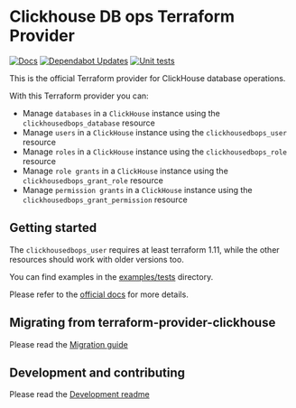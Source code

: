 # Clickhouse DB ops Terraform Provider

[![Docs](https://github.com/ClickHouse/terraform-provider-clickhousedbops/actions/workflows/docs.yaml/badge.svg)](https://github.com/ClickHouse/terraform-provider-clickhouse/actions/workflows/docs.yaml)
[![Dependabot Updates](https://github.com/ClickHouse/terraform-provider-clickhousedbops/actions/workflows/dependabot/dependabot-updates/badge.svg)](https://github.com/ClickHouse/terraform-provider-clickhouse/actions/workflows/dependabot/dependabot-updates)
[![Unit tests](https://github.com/ClickHouse/terraform-provider-clickhousedbops/actions/workflows/test.yaml/badge.svg)](https://github.com/ClickHouse/terraform-provider-clickhousedbops/actions/workflows/test.yaml)

This is the official Terraform provider for ClickHouse database operations.

With this Terraform provider you can:

- Manage `databases` in a `ClickHouse` instance using the `clickhousedbops_database` resource
- Manage `users` in a `ClickHouse` instance using the `clickhousedbops_user` resource
- Manage `roles` in a `ClickHouse` instance using the `clickhousedbops_role` resource
- Manage `role grants` in a `ClickHouse` instance using the `clickhousedbops_grant_role` resource
- Manage `permission grants` in a `ClickHouse` instance using the `clickhousedbops_grant_permission` resource

## Getting started

The `clickhousedbops_user` requires at least terraform 1.11, while the other resources should work with older versions too.

You can find examples in the [examples/tests](https://github.com/ClickHouse/terraform-provider-clickhousedbops/tree/main/examples/tests) directory.

Please refer to the [official docs](https://registry.terraform.io/providers/ClickHouse/clickhousedbops/latest/docs) for more details.

## Migrating from terraform-provider-clickhouse

Please read the [Migration guide](https://github.com/ClickHouse/terraform-provider-clickhousedbops/blob/main/migrating/README.md)

## Development and contributing

Please read the [Development readme](https://github.com/ClickHouse/terraform-provider-clickhousedbops/blob/main/development/README.md)


